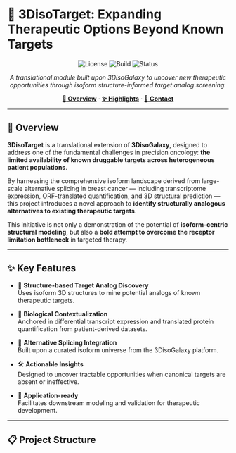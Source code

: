 # :dart: 3DisoTarget: Expanding Therapeutic Options Beyond Known Targets

<div align="center">

![License](https://img.shields.io/badge/license-MIT-green.svg)
![Build](https://img.shields.io/badge/build-passing-brightgreen.svg)
![Status](https://img.shields.io/badge/status-beta-blue.svg)

*A translational module built upon 3DisoGalaxy to uncover new therapeutic opportunities through isoform structure-informed target analog screening.*

[**:book: Overview**](#-overview) ‧ [**:sparkles: Highlights**](#-key-features) ‧ [**:email: Contact**](#-contact)

</div>

---

## :book: Overview

**3DisoTarget** is a translational extension of **3DisoGalaxy**, designed to address one of the fundamental challenges in precision oncology: **the limited availability of known druggable targets across heterogeneous patient populations**.

By harnessing the comprehensive isoform landscape derived from large-scale alternative splicing in breast cancer — including transcriptome expression, ORF-translated quantification, and 3D structural prediction — this project introduces a novel approach to **identify structurally analogous alternatives to existing therapeutic targets**.

This initiative is not only a demonstration of the potential of **isoform-centric structural modeling**, but also a **bold attempt to overcome the receptor limitation bottleneck** in targeted therapy.

---

## :sparkles: Key Features

- :triangular_ruler: **Structure-based Target Analog Discovery**  
  Uses isoform 3D structures to mine potential analogs of known therapeutic targets.

- :microscope: **Biological Contextualization**  
  Anchored in differential transcript expression and translated protein quantification from patient-derived datasets.

- :dna: **Alternative Splicing Integration**  
  Built upon a curated isoform universe from the 3DisoGalaxy platform.

- :hammer_and_wrench: **Actionable Insights**  
  Designed to uncover tractable opportunities when canonical targets are absent or ineffective.

- :rocket: **Application-ready**  
  Facilitates downstream modeling and validation for therapeutic development.

---

## :clipboard: Project Structure

